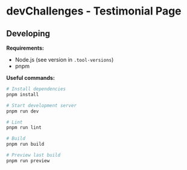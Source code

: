 # devChallenges - Testimonial Page

<!-- ![Solution screenshot]() -->

<!-- Personal solution to Testimonial Page challenge from devChallenges: -->

## Developing

**Requirements:**

-   Node.js (see version in `.tool-versions`)
-   pnpm

**Useful commands:**

```bash
# Install dependencies
pnpm install

# Start development server
pnpm run dev

# Lint
pnpm run lint

# Build
pnpm run build

# Preview last build
pnpm run preview
```
